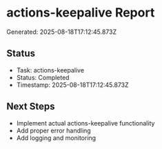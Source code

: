 # actions-keepalive Report

Generated: 2025-08-18T17:12:45.873Z

## Status
- Task: actions-keepalive
- Status: Completed
- Timestamp: 2025-08-18T17:12:45.873Z

## Next Steps
- Implement actual actions-keepalive functionality
- Add proper error handling
- Add logging and monitoring
